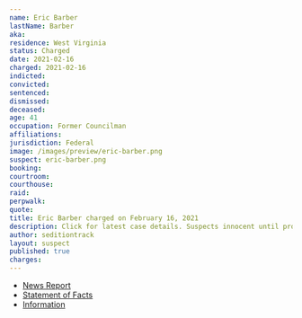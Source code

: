 ```yaml
---
name: Eric Barber
lastName: Barber
aka:
residence: West Virginia
status: Charged
date: 2021-02-16
charged: 2021-02-16
indicted:
convicted: 
sentenced: 
dismissed: 
deceased:
age: 41
occupation: Former Councilman
affiliations:
jurisdiction: Federal
image: /images/preview/eric-barber.png
suspect: eric-barber.png
booking:
courtroom:
courthouse:
raid:
perpwalk:
quote:
title: Eric Barber charged on February 16, 2021
description: Click for latest case details. Suspects innocent until proven guilty.
author: seditiontrack
layout: suspect
published: true
charges:
---
```

- [News Report](https://www.msn.com/en-us/news/us/west-virginia-man-charged-with-stealing-cspan-equipment-during-capitol-riots/ar-BB1efFsk)
- [Statement of Facts](https://www.justice.gov/usao-dc/case-multi-defendant/file/1378386/download)
- [Information](https://www.justice.gov/usao-dc/case-multi-defendant/file/1378381/download)
